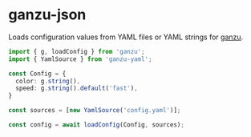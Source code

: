 # ganzu-json

Loads configuration values from YAML files or YAML strings for [ganzu](https://npmjs.com/package/ganzu).

```ts
import { g, loadConfig } from 'ganzu';
import { YamlSource } from 'ganzu-yaml';

const Config = {
  color: g.string(),
  speed: g.string().default('fast'),
}

const sources = [new YamlSource('config.yaml')];

const config = await loadConfig(Config, sources);
```
